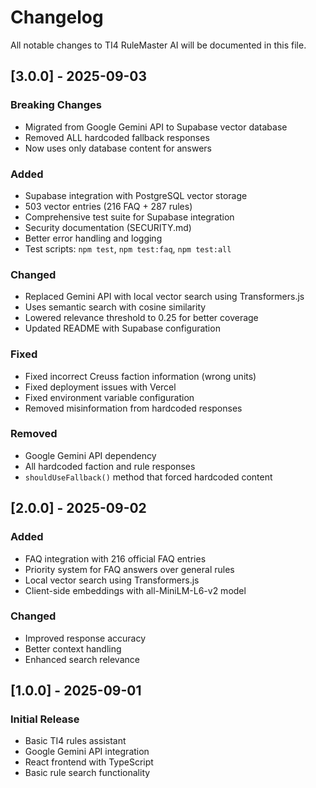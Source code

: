 # Changelog

All notable changes to TI4 RuleMaster AI will be documented in this file.

## [3.0.0] - 2025-09-03

### Breaking Changes
- Migrated from Google Gemini API to Supabase vector database
- Removed ALL hardcoded fallback responses
- Now uses only database content for answers

### Added
- Supabase integration with PostgreSQL vector storage
- 503 vector entries (216 FAQ + 287 rules)
- Comprehensive test suite for Supabase integration
- Security documentation (SECURITY.md)
- Better error handling and logging
- Test scripts: `npm test`, `npm test:faq`, `npm test:all`

### Changed
- Replaced Gemini API with local vector search using Transformers.js
- Uses semantic search with cosine similarity
- Lowered relevance threshold to 0.25 for better coverage
- Updated README with Supabase configuration

### Fixed
- Fixed incorrect Creuss faction information (wrong units)
- Fixed deployment issues with Vercel
- Fixed environment variable configuration
- Removed misinformation from hardcoded responses

### Removed
- Google Gemini API dependency
- All hardcoded faction and rule responses
- `shouldUseFallback()` method that forced hardcoded content

## [2.0.0] - 2025-09-02

### Added
- FAQ integration with 216 official FAQ entries
- Priority system for FAQ answers over general rules
- Local vector search using Transformers.js
- Client-side embeddings with all-MiniLM-L6-v2 model

### Changed
- Improved response accuracy
- Better context handling
- Enhanced search relevance

## [1.0.0] - 2025-09-01

### Initial Release
- Basic TI4 rules assistant
- Google Gemini API integration
- React frontend with TypeScript
- Basic rule search functionality